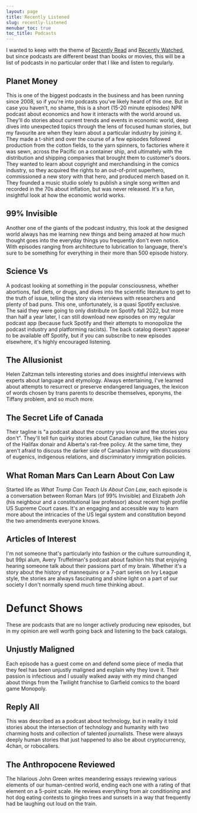 ```yaml
---
layout: page
title: Recently Listened
slug: recently-listened
menubar_toc: true
toc_title: Podcasts
---
```


I wanted to keep with the theme of [Recently Read](recently/read) and [Recently Watched](recently/watched), but since podcasts are different beast than books or movies, this will be a list of podcasts in no particular order that I like and listen to regularly.

## Planet Money

This is one of the biggest podcasts in the business and has been running since 2008, so if you're into podcasts you've likely heard of this one.
But in case you haven't, no shame, this is a short (15-20 minute episodes) NPR podcast about economics and how it interacts with the world around us.
They'll do stories about current trends and events in economic world, deep dives into unexpected topics through the lens of focused human stories, but my favourite are when they learn about a particular industry by joining it. 
They made a t-shirt and over the course of a few episodes followed production from the cotton fields, to the yarn spinners, to factories where it was sewn, across the Pacific on a container ship, and ultimately with the distribution and shipping companies that brought them to customer's doors.
They wanted to learn about copyright and merchandising in the comics industry, so they acquired the rights to an out-of-print superhero, commissioned a new story with that hero, and produced merch based on it. 
They founded a music studio solely to publish a single song written and recorded in the 70s about inflation, but was never released. 
It's a fun, insightful look at how the economic world works.

## 99% Invisible

Another one of the giants of the podcast industry, this look at the designed world always has me learning new things and being amazed at how much thought goes into the everyday things you frequently don't even notice. 
With episodes ranging from architecture to lubrication to language, there's sure to be something for everything in their more than 500 episode history. 

## Science Vs

A podcast looking at something in the popular consciousness, whether abortions, fad diets, or drugs, and dives into the scientific literature to get to the truth of issue, telling the story via interviews with researchers and plenty of bad puns. 
This one, unfortunately, is a quasi Spotify exclusive.
The said they were going to only distribute on Spotify fall 2022, but more than half a year later, I can still download new episodes on my regular podcast app (because fuck Spotify and their attempts to monopolize the podcast industry and platforming racists). 
The back catalog doesn't appear to be available off Spotify, but if you can subscribe to new episodes elsewhere, it's highly encouraged listening.

## The Allusionist

Helen Zaltzman tells interesting stories and does insightful interviews with experts about language and etymology.
Always entertaining, I've learned about attempts to resurrect or preserve endangered languages, the lexicon of words chosen by trans parents to describe themselves, eponyms, the Tiffany problem, and so much more. 

## The Secret Life of Canada

Their tagline is "a podcast about the country you know and the stories you don't". 
They'll tell fun quirky stories about Canadian culture, like the history of the Halifax donair and Alberta's rat-free policy.
At the same time, they aren't afraid to discuss the darker side of Canadian history with discussions of eugenics, indigenous relations, and discriminatory immigration policies. 

## What Roman Mars Can Learn About Con Law

Started life as *What Trump Can Teach Us About Con Law*, each episode is a conversation between Roman Mars (of 99% Invisible) and Elizabeth Joh (his neighbour and a constitutional law professor) about recent high profile US Supreme Court cases.
It's an engaging and accessible way to learn more about the intricacies of the US legal system and constitution beyond the two amendments everyone knows. 

## Articles of Interest

I'm not someone that's particularly into fashion or the culture surrounding it, but 99pi alum, Avery Truffelman's podcast about fashion hits that enjoying hearing someone talk about their passions part of my brain.
Whether it's a story about the history of mannequins or a 7-part series on Ivy League style, the stories are always fascinating and shine light on a part of our society I don't normally spend much time thinking about.

# Defunct Shows

These are podcasts that are no longer actively producing new episodes, but in my opinion are well worth going back and listening to the back catalogs.

## Unjustly Maligned

Each episode has a guest come on and defend some piece of media that they feel has been unjustly maligned and explain why they love it.
Their passion is infectious and I usually walked away with my mind changed about things from the Twilight franchise to Garfield comics to the board game Monopoly. 

## Reply All

This was described as a podcast about technology, but in reality it told stories about the intersection of technology and humanity with two charming hosts and collection of talented journalists. 
These were always deeply human stories that just happened to also be about cryptocurrency, 4chan, or robocallers. 

## The Anthropocene Reviewed

The hilarious John Green writes meandering essays reviewing various elements of our human-centred world, ending each one with a rating of that element on a 5-point scale. 
He reviews everything from air conditioning and hot dog eating contests to gingko trees and sunsets in a way that frequently had be laughing out loud on the train. 
